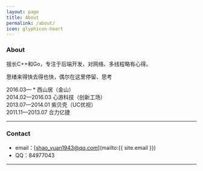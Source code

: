 ```yaml
---
layout: page
title: About
permalink: /about/
icon: glyphicon-heart
---
```


### About

擅长C++和Go，专注于后端开发，对网络、多线程略有心得。

思绪来得快去得也快，偶尔在这里停留、思考

2016.03— *      西山居（金山）  
2014.02—2016.03 心游科技（创新工场）  
2013.07—2014.01 紫贝壳（UC优视）  
2011.11—2013.07 合力亿捷

---

### Contact

* email：[shao_yuan1943@qq.com](mailto:{{ site.email }})
* QQ：84977043

---
